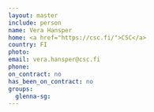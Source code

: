```yaml
---
layout: master
include: person
name: Vera Hansper
home: <a href="https://csc.fi/">CSC</a>
country: FI
photo:
email: vera.hansper@csc.fi
phone:
on_contract: no
has_been_on_contract: no
groups:
  glenna-sg:
---
```

